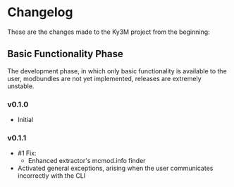 # Changelog

These are the changes made to the Ky3M project from the beginning:

## Basic Functionality Phase

The development phase, in which only basic functionality is available to the user,
modbundles are not yet implemented, releases are extremely unstable.

### v0.1.0

- Initial

### v0.1.1

- #1 Fix:
  - Enhanced extractor's mcmod.info finder
- Activated general exceptions, arising when the user communicates incorrectly with the CLI